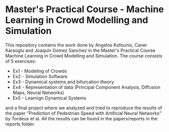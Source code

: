 #  Master's Practical Course - Machine Learning in Crowd Modelling and Simulation

This repository contains the work done by Angelos Kafounis, Caner Karaoglu and Joaquin Gomez Sanchez in the Master's Practical Course Machine Learning in Crowd Modelling and Simulation.
The course consists of 5 exercises:

- Ex1 - Modeling of Crowds
- Ex2 - Simulation Software
- Ex3 - Dynamical systems and bifurcation theory
- Ex4 - Representation of data (Principal Component Analysis, Diffusion Maps, Neural Networks)
- Ex5 - Learnign Dynamical Systems

and a final project where we analyzed and tried to reproduce the results of the paper "Prediction of Pedestrian Speed with Artificial Neural Networks" by Tordeux et al.
All the results can be found in the papers/reports in the reports folder.